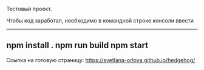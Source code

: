 Тестовый проект.

Чтобы код заработал, необходимо в командной строке консоли ввести

---
npm install .
npm run build
npm start
---

Ссылка на готовую страницу: https://svetlana-orlova.github.io/hedgehog/

